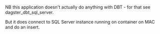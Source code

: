NB this application doesn't actually do anything with DBT - for that see dagster_dbt_sql_server.

But it does connect to SQL Server instance running on container on MAC and do an insert.